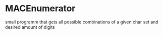 # MACEnumerator
 small programm that gets all possible combinations of a given char set and desired amount of digits
